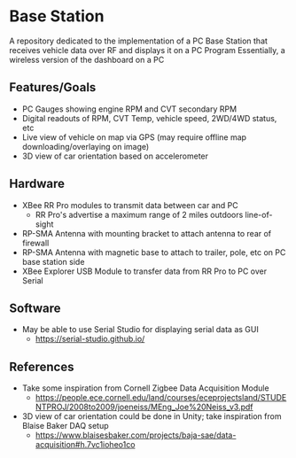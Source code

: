 # Base Station

A repository dedicated to the implementation of a PC Base Station that receives vehicle data over RF and displays it on a PC Program
Essentially, a wireless version of the dashboard on a PC

## Features/Goals

* PC Gauges showing engine RPM and CVT secondary RPM
* Digital readouts of RPM, CVT Temp, vehicle speed, 2WD/4WD status, etc
* Live view of vehicle on map via GPS (may require offline map downloading/overlaying on image)
* 3D view of car orientation based on accelerometer

## Hardware

* XBee RR Pro modules to transmit data between car and PC
  * RR Pro's advertise a maximum range of 2 miles outdoors line-of-sight
* RP-SMA Antenna with mounting bracket to attach antenna to rear of firewall
* RP-SMA Antenna with magnetic base to attach to trailer, pole, etc on PC base station side
* XBee Explorer USB Module to transfer data from RR Pro to PC over Serial

## Software

* May be able to use Serial Studio for displaying serial data as GUI 
  * https://serial-studio.github.io/
 
 ## References
 * Take some inspiration from Cornell Zigbee Data Acquisition Module
   * https://people.ece.cornell.edu/land/courses/eceprojectsland/STUDENTPROJ/2008to2009/joeneiss/MEng_Joe%20Neiss_v3.pdf
 * 3D view of car orientation could be done in Unity; take inspiration from Blaise Baker DAQ setup
     * https://www.blaisesbaker.com/projects/baja-sae/data-acquisition#h.7vc1ioheo1co
